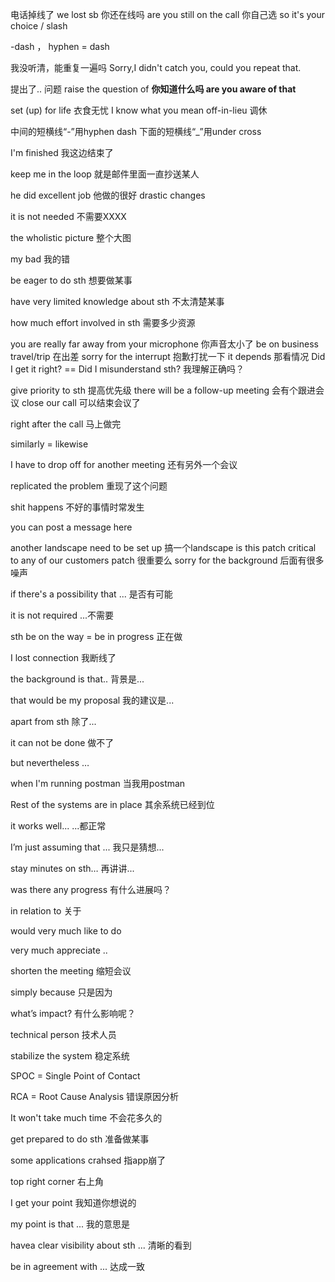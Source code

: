 电话掉线了   we lost sb
你还在线吗   are you still on the call
你自己选     so  it's your choice
 /   slash

-dash  ， hyphen = dash

我没听清，能重复一遍吗  Sorry,I didn't catch you, could you repeat that.

提出了.. 问题  raise the question of
**你知道什么吗  are you aware of that** 

set (up) for life  衣食无忧
I know what you mean
off-in-lieu  调休

中间的短横线“-”用hyphen   dash
下面的短横线“_”用under cross

I'm finished  我这边结束了

keep me in the loop   就是邮件里面一直抄送某人

he did excellent job   他做的很好
drastic changes



it is not needed  不需要XXXX

the wholistic picture  整个大图

my bad 我的错



be eager to do sth   想要做某事

have very limited knowledge about sth  不太清楚某事

how much effort involved in sth  需要多少资源

you are really far away from your microphone  你声音太小了
be on business travel/trip  在出差
sorry for the interrupt  抱歉打扰一下 
it depends   那看情况
Did I get it right?   ==  Did I misunderstand sth?  我理解正确吗？

give priority to sth 提高优先级
there will be a follow-up meeting 会有个跟进会议
close our call 可以结束会议了

right after the call 马上做完

similarly = likewise

I have to drop off for another meeting 还有另外一个会议

replicated the problem  重现了这个问题

shit happens  不好的事情时常发生

you can post a message  here  

another landscape need to be set up   搞一个landscape
is this patch critical to any of our customers   patch 很重要么
sorry for the background   后面有很多噪声

if there's a possibility that ...   是否有可能

it is not required   ...不需要

sth be on the way = be in progress 正在做

I lost connection  我断线了

the background is that.. 背景是...

that would be my proposal  我的建议是... 

apart from sth   除了... 

it can not be done 做不了 

but nevertheless …  

when I'm running postman  当我用postman 

Rest of the systems are in place  其余系统已经到位

it works well...  ...都正常

I’m just assuming  that ... 我只是猜想...

stay minutes on sth…  再讲讲...

was there any progress   有什么进展吗？

in relation to 关于

would very much like to do 

very much appreciate ..

shorten the meeting  缩短会议

simply because  只是因为

what’s impact? 有什么影响呢？

technical person  技术人员

stabilize the system  稳定系统

SPOC = Single Point of Contact  

RCA = Root Cause Analysis   错误原因分析



It won't take much time  不会花多久的

get prepared to do sth 准备做某事

some applications crahsed  指app崩了

top right corner 右上角

I get your point 我知道你想说的

my point is that ... 我的意思是

havea clear visibility about sth ... 清晰的看到

be in agreement with ...  达成一致